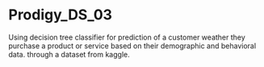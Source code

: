 # Prodigy_DS_03
Using decision tree classifier for prediction of a customer weather they purchase a product or service based on their demographic and behavioral data. through a dataset from kaggle.
